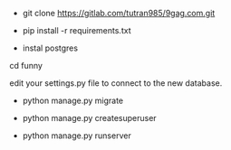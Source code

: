 - git clone https://gitlab.com/tutran985/9gag.com.git



- pip install -r  requirements.txt

- instal postgres


cd funny

edit your settings.py file to connect to the new database.

- python manage.py migrate

- python manage.py createsuperuser

- python manage.py runserver